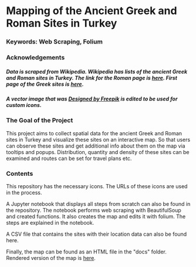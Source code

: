 # Mapping of the Ancient Greek and Roman Sites in Turkey

### Keywords: Web Scraping, Folium

### Acknowledgements

##### Data is scraped from Wikipedia. Wikipedia has lists of the ancient Greek and Roman sites in Turkey. The link for the Roman page is [here](https://en.wikipedia.org/wiki/Category:Roman_sites_in_Turkey). First page of the Greek sites is [here](https://en.wikipedia.org/wiki/Category:Ancient_Greek_archaeological_sites_in_Turkey).

##### A vector image that was [Designed by Freepik](http://www.freepik.com) is edited to be used for custom icons. 

### The Goal of the Project

This project aims to collect spatial data for the ancient Greek and Roman sites in Turkey and visualize these sites on an interactive map. So that users can observe these sites and get additional info about them on the map via tooltips and popups. Distribution, quantity and density of these sites can be examined and routes can be set for travel plans etc.

### Contents

This repository has the necessary icons. The URLs of these icons are used in the process. 

A Jupyter notebook that displays all steps from scratch can also be found in the repository. The notebook performs web scraping with BeautifulSoup and created functions. It also creates the map and edits it with folium. The steps are explained in the notebook.

A CSV file that contains the sites with their location data can also be found here.

Finally, the map can be found as an HTML file in the "docs" folder. Rendered version of the map is [here](https://ocaktans.github.io/Mapping-of-the-Ancient-Greek-and-Roman-Sites-in-Turkey/themap.html).
